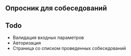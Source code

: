 ## Опросник для собеседований

## Todo
- Валидация входных параметров
- Авторизация
- Страница со списком проведенных собеседований